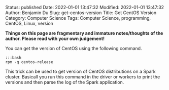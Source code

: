 Status: published
Date: 2022-01-01 13:47:32
Modified: 2022-01-01 13:47:32
Author: Benjamin Du
Slug: get-centos-version
Title: Get CentOS Version
Category: Computer Science
Tags: Computer Science, programming, CentOS, Linux, version

**Things on this page are fragmentary and immature notes/thoughts of the author. Please read with your own judgement!**

You can get the version of CentOS
using the following command.

    :::bash
    rpm -q centos-release

This trick can be used to get version of CentOS distributions on a Spark cluster.
Basicall you run this command in the driver or workers to print the versions 
and then parse the log of the Spark application.